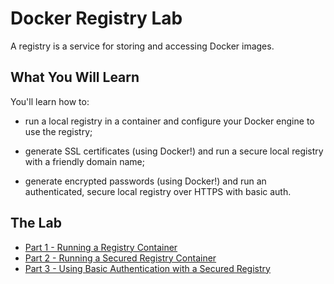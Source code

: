 # Docker Registry Lab

A registry is a service for storing and accessing Docker images.

## What You Will Learn

You'll learn how to:

- run a local registry in a container and configure your Docker engine to use the registry;

- generate SSL certificates (using Docker!) and run a secure local registry with a friendly domain name;

- generate encrypted passwords (using Docker!) and run an authenticated, secure local registry over HTTPS with basic auth.

## The Lab

- [Part 1 - Running a Registry Container](part-1.md)
- [Part 2 - Running a Secured Registry Container](part-2.md)
- [Part 3 - Using Basic Authentication with a Secured Registry](part-3.md)
